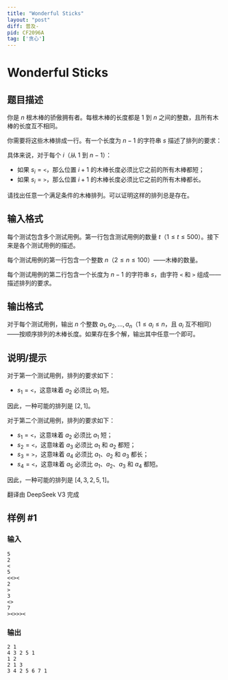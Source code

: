 ```yaml
---
title: "Wonderful Sticks"
layout: "post"
diff: 普及-
pid: CF2096A
tag: ['贪心']
---
```


# Wonderful Sticks

## 题目描述

你是 $n$ 根木棒的骄傲拥有者。每根木棒的长度都是 $1$ 到 $n$ 之间的整数，且所有木棒的长度互不相同。

你需要将这些木棒排成一行。有一个长度为 $n-1$ 的字符串 $s$ 描述了排列的要求：

具体来说，对于每个 $i$（从 $1$ 到 $n-1$）：
- 如果 $s_i = \texttt{<}$，那么位置 $i+1$ 的木棒长度必须比它之前的所有木棒都短；
- 如果 $s_i = \texttt{>}$，那么位置 $i+1$ 的木棒长度必须比它之前的所有木棒都长。

请找出任意一个满足条件的木棒排列。可以证明这样的排列总是存在。

## 输入格式

每个测试包含多个测试用例。第一行包含测试用例的数量 $t$（$1 \le t \le 500$）。接下来是各个测试用例的描述。

每个测试用例的第一行包含一个整数 $n$（$2 \le n \le 100$）——木棒的数量。

每个测试用例的第二行包含一个长度为 $n-1$ 的字符串 $s$，由字符 $\texttt{<}$ 和 $\texttt{>}$ 组成——描述排列的要求。


## 输出格式

对于每个测试用例，输出 $n$ 个整数 $a_1, a_2, \ldots, a_n$（$1 \leq a_i \leq n$，且 $a_i$ 互不相同）——按顺序排列的木棒长度。如果存在多个解，输出其中任意一个即可。


## 说明/提示

对于第一个测试用例，排列的要求如下：
- $s_1 = \texttt{<}$，这意味着 $a_2$ 必须比 $a_1$ 短。

因此，一种可能的排列是 $[2, 1]$。

对于第二个测试用例，排列的要求如下：
- $s_1 = \texttt{<}$，这意味着 $a_2$ 必须比 $a_1$ 短；
- $s_2 = \texttt{<}$，这意味着 $a_3$ 必须比 $a_1$ 和 $a_2$ 都短；
- $s_3 = \texttt{>}$，这意味着 $a_4$ 必须比 $a_1$、$a_2$ 和 $a_3$ 都长；
- $s_4 = \texttt{<}$，这意味着 $a_5$ 必须比 $a_1$、$a_2$、$a_3$ 和 $a_4$ 都短。

因此，一种可能的排列是 $[4, 3, 2, 5, 1]$。

翻译由 DeepSeek V3 完成

## 样例 #1

### 输入

```
5
2
<
5
<<><
2
>
3
<>
7
><>>><
```

### 输出

```
2 1 
4 3 2 5 1 
1 2 
2 1 3 
3 4 2 5 6 7 1
```

